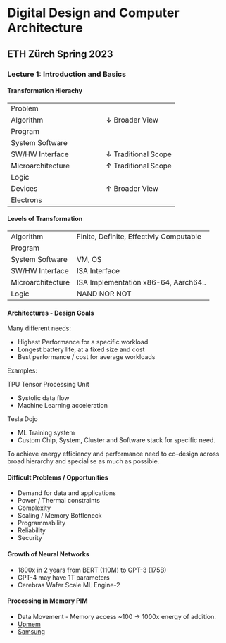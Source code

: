 # Digital Design and Computer Architecture
## ETH Zürch Spring 2023
### Lecture 1: Introduction and Basics

#### Transformation Hierachy

<table>
<tr><td width="200">Problem</td><td></td></tr>
<tr><td>Algorithm</td><td>&darr; Broader View</td></tr>
<tr><td>Program</td><td></td></tr>
<tr><td>System Software</td><td></td></tr>
<tr><td>SW/HW Interface</td><td>&darr; Traditional Scope</td></tr>
<tr><td>Microarchitecture</td><td>&uarr; Traditional Scope</td></tr>
<tr><td>Logic</td><td></td></tr>
<tr><td>Devices</td><td>&uarr; Broader View</td></tr>
<tr><td>Electrons</td><td></td></tr>
</table>

#### Levels of Transformation

<table>
<tr><td>Algorithm</td><td>Finite, Definite, Effectivly Computable</td></tr>
<tr><td>Program</td><td></td></tr>
<tr><td>System Software</td><td>VM, OS</td></tr>
<tr><td>SW/HW Interface</td><td>ISA Interface</td></tr>
<tr><td>Microarchitecture</td><td>ISA Implementation x86-64, Aarch64..</td></tr>
<tr><td>Logic</td><td>NAND NOR NOT</td></tr>
</table>

#### Architectures - Design Goals

Many different needs:  

- Highest Performance for a specific workload
- Longest battery life, at a fixed size and cost
- Best performance / cost for average workloads

Examples:  

TPU Tensor Processing Unit  

- Systolic data flow 
- Machine Learning acceleration

Tesla Dojo  

- ML Training system
- Custom Chip, System, Cluster and Software stack for specific need.

To achieve energy efficiency and performance need to co-design across broad hierarchy and specialise as much as possible.

#### Difficult Problems / Opportunities

- Demand for data and applications
- Power / Thermal constraints
- Complexity
- Scaling / Memory Bottleneck
- Programmability
- Reliability
- Security

#### Growth of Neural Networks

- 1800x in 2 years from BERT (110M) to GPT-3 (175B)  
- GPT-4 may have 1T parameters  
- Cerebras Wafer Scale ML Engine-2  
  
#### Processing in Memory PIM
  
- Data Movement - Memory access ~100 -> 1000x energy of addition.
- [Upmem](https://www.upmem.com/) 
- [Samsung](https://www.youtube.com/watch?v=3yMEz45weBA)